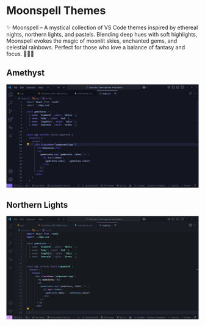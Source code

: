 # Moonspell Themes

✨ Moonspell – A mystical collection of VS Code themes inspired by ethereal nights, northern lights, and pastels. Blending deep hues with soft highlights, Moonspell evokes the magic of moonlit skies, enchanted gems, and celestial rainbows. Perfect for those who love a balance of fantasy and focus. 🌙🔮✨


## Amethyst

![Amethyst Theme Preview](https://github.com/ElvannAbendroth/moonspell-themes/blob/main/assets/theme-amethyst.png?raw=true)

## Northern Lights

![Northern Lights Theme Preview](https://github.com/ElvannAbendroth/moonspell-themes/blob/main/assets/theme-northern-lights.png?raw=true)


